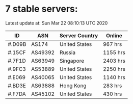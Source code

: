 # 7 stable servers:

Latest update at: Sun Mar 22 08:10:13 UTC 2020

| ID | ASN | Server Country | Online |
| -- | --- | -------------- | ------ |
| #.D09B | AS174 | United States | 967 hrs |
| #.15CF | AS49392 | Russia | 1155 hrs |
| #.7F1D | AS63949 | Singapore | 2403 hrs |
| #.9FC3 | AS53889 | United States | 2250 hrs |
| #.E069 | AS40065 | United States | 1140 hrs |
| #.BD3E | AS63888 | Hong Kong | 283 hrs |
| #.F7DA | AS45102 | United States | 430 hrs |

